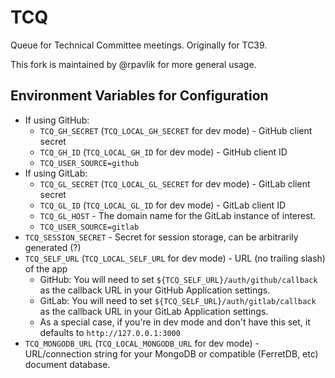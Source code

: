 # TCQ

Queue for Technical Committee meetings. Originally for TC39.

This fork is maintained by @rpavlik for more general usage.

## Environment Variables for Configuration

- If using GitHub:
  - `TCQ_GH_SECRET` (`TCQ_LOCAL_GH_SECRET` for dev mode) - GitHub client secret
  - `TCQ_GH_ID` (`TCQ_LOCAL_GH_ID` for dev mode) - GitHub client ID
  - `TCQ_USER_SOURCE=github`
- If using GitLab:
  - `TCQ_GL_SECRET` (`TCQ_LOCAL_GL_SECRET` for dev mode) - GitLab client secret
  - `TCQ_GL_ID` (`TCQ_LOCAL_GL_ID` for dev mode) - GitLab client ID
  - `TCQ_GL_HOST` - The domain name for the GitLab instance of interest.
  - `TCQ_USER_SOURCE=gitlab`
- `TCQ_SESSION_SECRET` - Secret for session storage, can be arbitrarily generated (?)
- `TCQ_SELF_URL` (`TCQ_LOCAL_SELF_URL` for dev mode) - URL (no trailing slash) of the app
  - GitHub: You will need to set `${TCQ_SELF_URL}/auth/github/callback` as the callback URL in your
    GitHub Application settings.
  - GitLab: You will need to set `${TCQ_SELF_URL}/auth/gitlab/callback` as the callback URL in your
    GitLab Application settings.
  - As a special case, if you're in dev mode and don't have this set, it defaults to `http://127.0.0.1:3000`
- `TCQ_MONGODB_URL`  (`TCQ_LOCAL_MONGODB_URL` for dev mode) - URL/connection string for your
  MongoDB or compatible (FerretDB, etc) document database.

